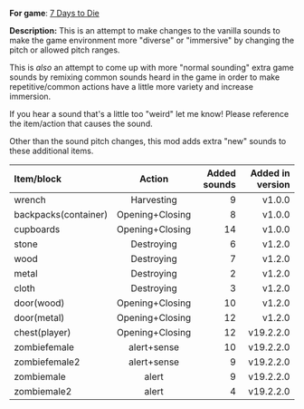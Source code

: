 **For game**: [7 Days to Die](https://7daystodie.com)

**Description:**
This is an attempt to make changes to the vanilla sounds to make the game environment
more "diverse" or "immersive" by changing the pitch or allowed pitch ranges.  

This is *also* an attempt to come up with more "normal sounding" extra game sounds by
remixing common sounds heard in the game in order to make repetitive/common
actions have a little more variety and increase immersion.

If you hear a sound that's a little too "weird" let me know!
Please reference the item/action that causes the sound.

Other than the sound pitch changes, this mod adds extra "new" sounds to these additional items.

| Item/block          | Action             | Added sounds  | Added in version  |
|:------------------- |:------------------:| -------------:|-------------:|
| wrench              | Harvesting         | 9             | v1.0.0 |
| backpacks(container)| Opening+Closing    | 8             | v1.0.0 |
| cupboards           | Opening+Closing    | 14            | v1.0.0 |
| stone               | Destroying         | 6             | v1.2.0 |
| wood                | Destroying         | 7             | v1.2.0 |
| metal               | Destroying         | 2             | v1.2.0 |
| cloth               | Destroying         | 3             | v1.2.0 |
| door(wood)          | Opening+Closing    | 10            | v1.2.0 |
| door(metal)         | Opening+Closing    | 12            | v1.2.0 |
| chest(player)       | Opening+Closing    | 12            | v19.2.2.0 |
| zombiefemale        | alert+sense        | 10            | v19.2.2.0 |
| zombiefemale2       | alert+sense        | 9             | v19.2.2.0 |
| zombiemale          | alert              | 9             | v19.2.2.0 |
| zombiemale2         | alert              | 4             | v19.2.2.0 |
